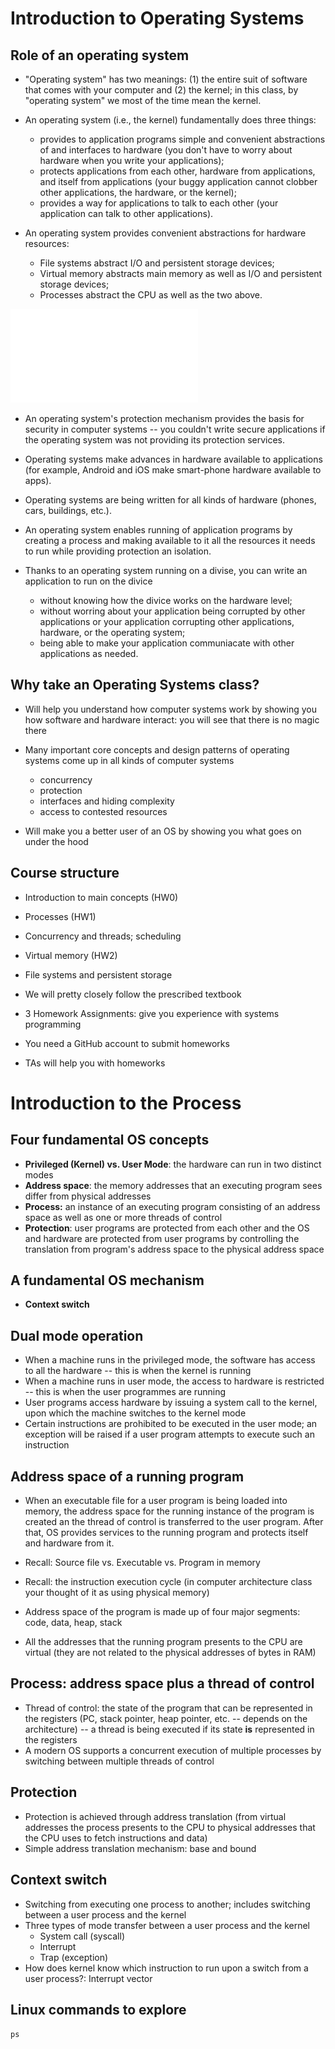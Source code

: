 # Introduction to Operating Systems #

## Role of an operating system ##

- "Operating system" has two meanings: (1) the entire suit of software
  that comes with your computer and (2) the kernel; in this class, by
  "operating system" we most of the time mean the kernel.

- An operating system (i.e., the kernel) fundamentally does three
  things:
  - provides to application programs simple and convenient
  abstractions of and interfaces to hardware (you don't have to worry
  about hardware when you write your applications);
  - protects applications from each other, hardware from applications,
    and itself from applications (your buggy application cannot
    clobber other applications, the hardware, or the kernel);
  - provides a way for applications to talk to each other (your
    application can talk to other applications).

- An operating system provides convenient abstractions for hardware
  resources:
  - File systems abstract I/O and persistent storage devices;
  - Virtual memory abstracts main memory as well as I/O and
    persistent storage devices;
  - Processes abstract the CPU as well as the two above.

![Abstractions provided by an operating system](./abstractions-os.pdf)

- An operating system's protection mechanism provides the basis for
  security in computer systems -- you couldn't write secure
  applications if the operating system was not providing its
  protection services.

- Operating systems make advances in hardware available to
  applications (for example, Android and iOS make smart-phone hardware
  available to apps).

- Operating systems are being written for all kinds of hardware
  (phones, cars, buildings, etc.).

- An operating system enables running of application
  programs by creating a process and making available to it all the
  resources it needs to run while providing protection an isolation.

- Thanks to an operating system running on a divise, you can write an
  application to run on the divice
  - without knowing how the divice works on the hardware level;
  - without worring about your application being corrupted by other
    applications or your application corrupting other applications,
    hardware, or the operating system;
  - being able to make your application communiacate with other
    applications as needed.

## Why take an Operating Systems class? ##

- Will help you understand how computer systems work by showing you
  how software and hardware interact: you will see that there is no
  magic there

- Many important core concepts and design patterns of operating
  systems come up in all kinds of computer systems
  - concurrency
  - protection
  - interfaces and hiding complexity
  - access to contested resources

- Will make you a better user of an OS by showing you what goes on
  under the hood

## Course structure ##

- Introduction to main concepts (HW0)
- Processes (HW1)
- Concurrency and threads; scheduling
- Virtual memory (HW2)
- File systems and persistent storage

- We will pretty closely follow the prescribed textbook

- 3 Homework Assignments: give you experience with systems programming
- You need a GitHub account to submit homeworks
- TAs will help you with homeworks


# Introduction to the Process #

## Four fundamental OS concepts ##
- **Privileged (Kernel) vs. User Mode**: the hardware can run in two distinct
    modes
- **Address space**: the memory addresses that an executing program
    sees differ from physical addresses
- **Process:** an instance of an executing program consisting of an
    address space as well as one or more threads of control	
- **Protection**:  user programs are protected from each other and the
    OS and hardware are protected from user programs by controlling
    the translation from program's address space to the physical
    address space

## A fundamental OS mechanism ##

- **Context switch**

## Dual mode operation ##

- When a machine runs in the privileged mode, the software has access
   to all the hardware -- this is when the kernel is running
- When a machine runs in user mode, the access to hardware is
  restricted -- this is when the user programmes are running
- User programs access hardware by issuing a system call to the
  kernel, upon which the machine switches to the kernel mode
- Certain instructions are prohibited to be executed in the user mode;
  an exception will be raised if a user program attempts to execute
  such an instruction

## Address space of a running program ##

- When an executable file for a user program is being loaded into
  memory, the address space for the running instance of the program is
  created an the thread of control is transferred to the user
  program. After that, OS provides services to the running program and
  protects itself and hardware from it.

- Recall: Source file vs. Executable vs. Program in memory

- Recall: the instruction execution cycle (in computer architecture
  class your thought of it as using physical memory)

- Address space of the program is made up of four major segments:
  code, data, heap, stack

- All the addresses that the running program presents to the CPU are
  virtual (they are not related to the physical addresses of bytes in
  RAM)

## Process: address space plus a thread of control ##

- Thread of control: the state of the program that can be represented
  in the registers (PC, stack pointer, heap pointer, etc. -- depends
  on the architecture) -- a thread is being executed if its state
  **is** represented in the registers
- A modern OS supports a concurrent execution of multiple processes by
  switching between multiple threads of control


## Protection ##

- Protection is achieved through address translation (from virtual
  addresses the process presents to the CPU to physical addresses that
  the CPU uses to fetch instructions and data)
- Simple address translation mechanism: base and bound

## Context switch ##

- Switching from executing one process to another; includes switching
  between a user process and the kernel
- Three types of mode transfer between a user process and the kernel
  - System call (syscall)
  - Interrupt
  - Trap (exception)
- How does kernel know which instruction to run upon a switch from a
  user process?: Interrupt vector

## Linux commands to explore ##

`ps`
